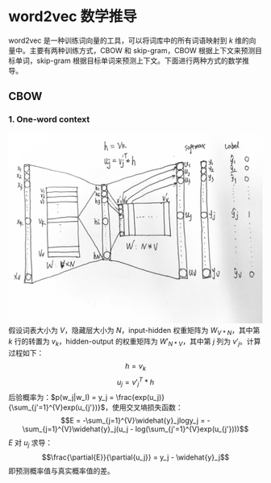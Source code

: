 # word2vec 数学推导
word2vec 是一种训练词向量的工具，可以将词库中的所有词语映射到 $k$ 维的向量中。主要有两种训练方式，CBOW 和 skip-gram，CBOW 根据上下文来预测目标单词，skip-gram 根据目标单词来预测上下文。下面进行两种方式的数学推导。
## CBOW
### 1. One-word context
![cbow](figures/cbow.jpg)
假设词表大小为 $V$，隐藏层大小为 $N$，input-hidden 权重矩阵为 $W_{V*N}$，其中第 $k$ 行的转置为 $v_k$，hidden-output 的权重矩阵为 $W'_{N*V}$，其中第 $j$ 列为 $v'_j$。计算过程如下：
$$h = v_k$$
$$u_j = {v'_j}^T * h$$
后验概率为：$p(w_j|w_I) = y_j = \frac{exp(u_j)}{\sum_{j'=1}^{V}exp(u_{j'})}$，使用交叉墒损失函数：
$$E = -\sum_{j=1}^{V}\widehat{y}_jlogy_j = -\sum_{j=1}^{V}\widehat{y}_j(u_j - log(\sum_{j'=1}^{V}exp(u_{j'})))$$
$E$ 对 $u_j$ 求导：
$$\frac{\partial{E}}{\partial{u_j}} = y_j - \widehat{y}_j$$
即预测概率值与真实概率值的差。